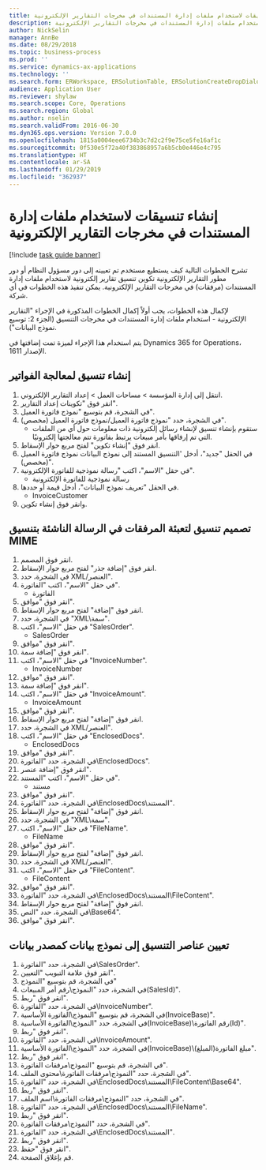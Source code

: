 ```yaml
---
title: إنشاء تنسيقات لاستخدام ملفات إدارة المستندات في مخرجات التقارير الإلكترونية
description: تشرح الخطوات التالية كيف يستطيع مستخدم تم تعيينه إلى دور مسؤول النظام أو دور مطور التقارير الإلكترونية تكوين تنسيق تقارير إلكترونية لاستخدام ملفات إدارة المستندات في مخرجات التقارير الإلكترونية.
author: NickSelin
manager: AnnBe
ms.date: 08/29/2018
ms.topic: business-process
ms.prod: ''
ms.service: dynamics-ax-applications
ms.technology: ''
ms.search.form: ERWorkspace, ERSolutionTable, ERSolutionCreateDropDialog, EROperationDesigner, ERComponentTypeDropDialog
audience: Application User
ms.reviewer: shylaw
ms.search.scope: Core, Operations
ms.search.region: Global
ms.author: nselin
ms.search.validFrom: 2016-06-30
ms.dyn365.ops.version: Version 7.0.0
ms.openlocfilehash: 1815a0004eee6734b3c7d2c2f9e75ce5fe16af1c
ms.sourcegitcommit: 0f530e5f72a40f383868957a6b5cb0e446e4c795
ms.translationtype: HT
ms.contentlocale: ar-SA
ms.lasthandoff: 01/29/2019
ms.locfileid: "362937"
---
```

# <a name="create-formats-to-use-document-management-files-in-er-output"></a>إنشاء تنسيقات لاستخدام ملفات إدارة المستندات في مخرجات التقارير الإلكترونية

[!include [task guide banner](../../includes/task-guide-banner.md)]

تشرح الخطوات التالية كيف يستطيع مستخدم تم تعيينه إلى دور مسؤول النظام أو دور مطور التقارير الإلكترونية تكوين تنسيق تقارير إلكترونية لاستخدام ملفات إدارة المستندات (مرفقات) في مخرجات التقارير الإلكترونية. يمكن تنفيذ هذه الخطوات في أي شركة.

لإكمال هذه الخطوات، يجب أولاً إكمال الخطوات المذكورة في الإجراء "التقارير الإلكترونية - استخدام ملفات إدارة المستندات في مخرجات التنسيق (الجزء 2: توسيع نموذج البيانات").

يتم استخدام هذا الإجراء لميزة تمت إضافتها في Dynamics 365 for Operations، الإصدار 1611.


## <a name="create-a-format-to-process-invoices"></a>إنشاء تنسيق لمعالجة الفواتير
1. انتقل إلى إدارة المؤسسة > مساحات العمل‬ > إعداد التقارير الإلكتروني‬.
2. انقر فوق "تكوينات إعداد التقارير‬".
3. في الشجرة، قم بتوسيع "نموذج فاتورة العميل".
4. في الشجرة، حدد "نموذج فاتورة العميل‬/نموذج فاتورة العميل‬ (مخصص)".
    * ستقوم بإنشاء تنسيق لإنشاء رسائل إلكترونية ذات معلومات حول أي من الملفات التي تم إرفاقها بأمر مبيعات يرتبط بفاتورة تتم معالجتها إلكترونيًا.  
5. انقر فوق "إنشاء تكوين" لفتح مربع حوار الإسقاط‬.
6. في الحقل "جديد"، أدخل 'التنسيق المستند إلى نموذج البيانات نموذج فاتورة العميل (مخصص)".
7. في حقل "الاسم"، اكتب "رسالة نموذجية للفاتورة الإلكترونية".
    * رسالة نموذجية للفاتورة الإلكترونية  
8. في الحقل "تعريف نموذج البيانات"، أدخل قيمة أو حددها.
    * InvoiceCustomer  
9. وانقر فوق إنشاء تكوين.

## <a name="design-a-format-to-populate-attachments-into-generating-a-message-in-mime-format"></a>تصميم تنسيق لتعبئة المرفقات في الرسالة الناشئة بتنسيق MIME
1. انقر فوق المصمم.
2. انقر فوق "إضافة جذر" لفتح مربع حوار الإسقاط‬.
3. في الشجرة، حدد XML/العنصر".
4. في حقل "الاسم"، اكتب "الفاتورة".
    * الفاتورة  
5. انقر فوق "موافق".
6. انقر فوق "إضافة" لفتح مربع حوار الإسقاط‬.
7. في الشجرة، حدد "XML\سمة".
8. في حقل "الاسم"، اكتب "SalesOrder".
    * SalesOrder  
9. انقر فوق "موافق".
10. انقر فوق "إضافة سمة".
11. في حقل "الاسم"، اكتب "InvoiceNumber".
    * InvoiceNumber  
12. انقر فوق "موافق".
13. انقر فوق "إضافة سمة".
14. في حقل "الاسم"، اكتب "InvoiceAmount".
    * InvoiceAmount  
15. انقر فوق "موافق".
16. انقر فوق "إضافة" لفتح مربع حوار الإسقاط‬.
17. في الشجرة، حدد XML/العنصر".
18. في حقل "الاسم"، اكتب "EnclosedDocs".
    * EnclosedDocs  
19. انقر فوق "موافق".
20. في الشجرة، حدد "الفاتورة\EnclosedDocs‬".
21. انقر فوق "إضافة عنصر".
22. في حقل "الاسم"، اكتب "المستند".
    * مستند  
23. انقر فوق "موافق".
24. في الشجرة، حدد "الفاتورة\EnclosedDocs\المستند".
25. انقر فوق "إضافة" لفتح مربع حوار الإسقاط‬.
26. في الشجرة، حدد "XML\سمة".
27. في حقل "الاسم"، اكتب "FileName".
    * FileName  
28. انقر فوق "موافق".
29. انقر فوق "إضافة" لفتح مربع حوار الإسقاط‬.
30. في الشجرة، حدد XML/العنصر".
31. في حقل "الاسم"، اكتب "FileContent".
    * FileContent  
32. انقر فوق "موافق".
33. في الشجرة، حدد "الفاتورة\EnclosedDocs\المستند\FileContent".
34. انقر فوق "إضافة" لفتح مربع حوار الإسقاط‬.
35. في الشجرة، حدد "النص\Base64".
36. انقر فوق "موافق".

## <a name="map-format-elements-to-data-model-as-data-source"></a>تعيين عناصر التنسيق إلى نموذج بيانات كمصدر بيانات
1. في الشجرة، حدد "الفاتورة‬\SalesOrder‬".
2. انقر فوق علامة التبويب "التعيين".
3. في الشجرة، قم بتوسيع "النموذج"
4. في الشجرة، حدد "النموذج\رقم أمر المبيعات(SalesId)".
5. انقر فوق "ربط".
6. في الشجرة، حدد "الفاتورة\InvoiceNumber".
7. في الشجرة، قم بتوسيع "النموذج\الفاتورة الأساسية‬(InvoiceBase)".
8. في الشجرة، حدد "النموذج\الفاتورة الأساسية(InvoiceBase)\رقم الفاتورة(Id)".
9. انقر فوق "ربط".
10. في الشجرة، حدد "الفاتورة\InvoiceAmount".
11. في الشجرة، حدد "النموذج\الفاتورة الأساسية(InvoiceBase)\مبلغ الفاتورة(المبلغ)".
12. انقر فوق "ربط".
13. في الشجرة، قم بتوسيع "النموذج\مرفقات الفاتورة".
14. في الشجرة، حدد "النموذج\مرفقات الفاتورة\محتوى الملف".
15. في الشجرة، حدد "الفاتورة\EnclosedDocs\المستند\FileContent\Base64".
16. انقر فوق "ربط".
17. في الشجرة، حدد "النموذج\مرفقات الفاتورة\اسم الملف‬".
18. في الشجرة، حدد "الفاتورة\EnclosedDocs\المستند\FileName".
19. انقر فوق "ربط".
20. في الشجرة، حدد "النموذج\مرفقات الفاتورة".
21. في الشجرة، حدد "الفاتورة\EnclosedDocs\المستند".
22. انقر فوق "ربط".
23. انقر فوق "حفظ".
24. قم بإغلاق الصفحة.

